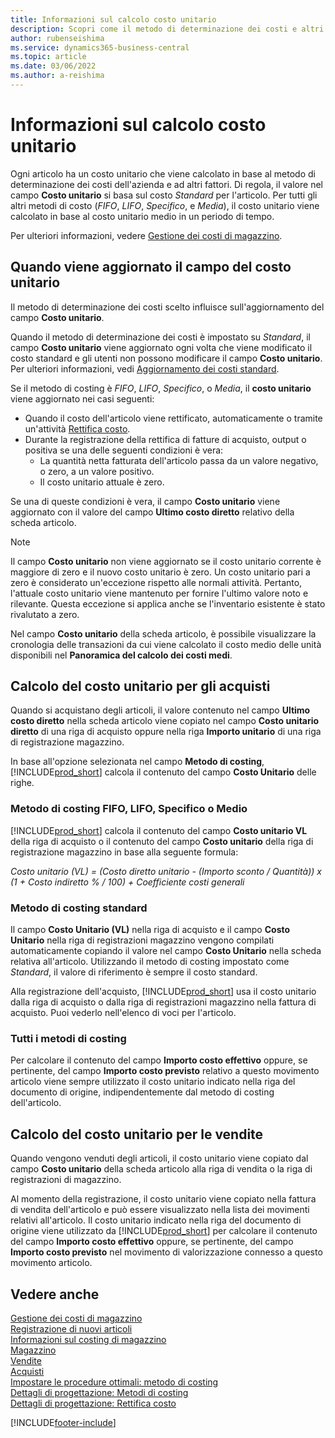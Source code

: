 ```yaml
---
title: Informazioni sul calcolo costo unitario
description: Scopri come il metodo di determinazione dei costi e altri fattori influenzano il campo Costo unitario della scheda Articolo.
author: rubenseishima
ms.service: dynamics365-business-central
ms.topic: article
ms.date: 03/06/2022
ms.author: a-reishima
---
```

# <a name="about-unit-cost-calculation"></a>Informazioni sul calcolo costo unitario

Ogni articolo ha un costo unitario che viene calcolato in base al metodo di determinazione dei costi dell'azienda e ad altri fattori. Di regola, il valore nel campo **Costo unitario** si basa sul costo *Standard* per l'articolo. Per tutti gli altri metodi di costo (*FIFO*, *LIFO*, *Specifico*, e *Media*), il costo unitario viene calcolato in base al costo unitario medio in un periodo di tempo.  

Per ulteriori informazioni, vedere [Gestione dei costi di magazzino](finance-manage-inventory-costs.md).  

## <a name="when-is-the-unit-cost-field-updated"></a>Quando viene aggiornato il campo del costo unitario

Il metodo di determinazione dei costi scelto influisce sull'aggiornamento del campo **Costo unitario**.

Quando il metodo di determinazione dei costi è impostato su *Standard*, il campo **Costo unitario** viene aggiornato ogni volta che viene modificato il costo standard e gli utenti non possono modificare il campo **Costo unitario**. Per ulteriori informazioni, vedi [Aggiornamento dei costi standard](finance-how-to-update-standard-costs.md).

Se il metodo di costing è *FIFO*, *LIFO*, *Specifico*, o *Media*, il **costo unitario** viene aggiornato nei casi seguenti:

* Quando il costo dell'articolo viene rettificato, automaticamente o tramite un'attività [Rettifica costo](inventory-how-adjust-item-costs.md#to-adjust-item-costs-manually).
* Durante la registrazione della rettifica di fatture di acquisto, output o positiva se una delle seguenti condizioni è vera:
  * La quantità netta fatturata dell'articolo passa da un valore negativo, o zero, a un valore positivo.
  * Il costo unitario attuale è zero.

Se una di queste condizioni è vera, il campo **Costo unitario** viene aggiornato con il valore del campo **Ultimo costo diretto** relativo della scheda articolo.

> [!NOTE]
> Il campo **Costo unitario** non viene aggiornato se il costo unitario corrente è maggiore di zero e il nuovo costo unitario è zero. Un costo unitario pari a zero è considerato un'eccezione rispetto alle normali attività. Pertanto, l'attuale costo unitario viene mantenuto per fornire l'ultimo valore noto e rilevante. Questa eccezione si applica anche se l'inventario esistente è stato rivalutato a zero.

Nel campo **Costo unitario** della scheda articolo, è possibile visualizzare la cronologia delle transazioni da cui viene calcolato il costo medio delle unità disponibili nel **Panoramica del calcolo dei costi medi**.

## <a name="unit-cost-calculation-for-purchases"></a>Calcolo del costo unitario per gli acquisti

Quando si acquistano degli articoli, il valore contenuto nel campo **Ultimo costo diretto** nella scheda articolo viene copiato nel campo **Costo unitario diretto** di una riga di acquisto oppure nella riga **Importo unitario** di una riga di registrazione magazzino.

In base all'opzione selezionata nel campo **Metodo di costing**, [!INCLUDE[prod_short](includes/prod_short.md)] calcola il contenuto del campo **Costo Unitario** delle righe.

### <a name="costing-method-fifo-lifo-specific-or-average"></a>Metodo di costing FIFO, LIFO, Specifico o Medio

[!INCLUDE[prod_short](includes/prod_short.md)] calcola il contenuto del campo **Costo unitario VL** della riga di acquisto o il contenuto del campo **Costo unitario** della riga di registrazione magazzino in base alla seguente formula:

*Costo unitario (VL) = (Costo diretto unitario - (Importo sconto / Quantità)) x (1 + Costo indiretto % / 100) + Coefficiente costi generali*

### <a name="costing-method-standard"></a>Metodo di costing standard

Il campo **Costo Unitario (VL)** nella riga di acquisto e il campo **Costo Unitario** nella riga di registrazioni magazzino vengono compilati automaticamente copiando il valore nel campo **Costo Unitario** nella scheda relativa all'articolo. Utilizzando il metodo di costing impostato come *Standard*, il valore di riferimento è sempre il costo standard.

Alla registrazione dell'acquisto, [!INCLUDE[prod_short](includes/prod_short.md)] usa il costo unitario dalla riga di acquisto o dalla riga di registrazioni magazzino nella fattura di acquisto. Puoi vederlo nell'elenco di voci per l'articolo.

### <a name="all-costing-methods"></a>Tutti i metodi di costing

Per calcolare il contenuto del campo **Importo costo effettivo** oppure, se pertinente, del campo **Importo costo previsto** relativo a questo movimento articolo viene sempre utilizzato il costo unitario indicato nella riga del documento di origine, indipendentemente dal metodo di costing dell'articolo.

## <a name="unit-cost-calculation-for-sales"></a>Calcolo del costo unitario per le vendite

Quando vengono venduti degli articoli, il costo unitario viene copiato dal campo **Costo unitario** della scheda articolo alla riga di vendita o la riga di registrazioni di magazzino.

Al momento della registrazione, il costo unitario viene copiato nella fattura di vendita dell'articolo e può essere visualizzato nella lista dei movimenti relativi all'articolo. Il costo unitario indicato nella riga del documento di origine viene utilizzato da [!INCLUDE[prod_short](includes/prod_short.md)] per calcolare il contenuto del campo **Importo costo effettivo** oppure, se pertinente, del campo **Importo costo previsto** nel movimento di valorizzazione connesso a questo movimento articolo.

## <a name="see-also"></a>Vedere anche

[Gestione dei costi di magazzino](finance-manage-inventory-costs.md)  
[Registrazione di nuovi articoli](inventory-how-register-new-items.md)  
[Informazioni sul costing di magazzino](finance-learn-about-costing.md)  
[Magazzino](inventory-manage-inventory.md)  
[Vendite](sales-manage-sales.md)  
[Acquisti](purchasing-manage-purchasing.md)  
[Impostare le procedure ottimali: metodo di costing](setup-best-practices-costing-method.md)  
[Dettagli di progettazione: Metodi di costing](design-details-costing-methods.md)  
[Dettagli di progettazione: Rettifica costo](design-details-cost-adjustment.md)  

[!INCLUDE[footer-include](includes/footer-banner.md)]
